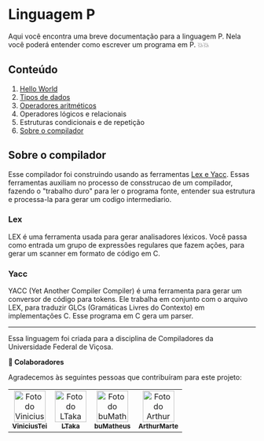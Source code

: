 # Linguagem P

Aqui você encontra uma breve documentação para a linguagem P. Nela você poderá entender como escrever um programa em P. 💥💥

## Conteúdo

1. [Hello World](hello-world.md)
2. [Tipos de dados](tipos-dados.md)
3. [Operadores aritméticos](operadores-aritmeticos.md)
4. Operadores lógicos e relacionais
5. Estruturas condicionais e de repetição
6. [Sobre o compilador](sobre.md)

## Sobre o compilador

Esse compilador foi construindo usando as ferramentas [Lex e Yacc](http://dinosaur.compilertools.net/). Essas ferramentas auxiliam no processo de consstrucao de um compilador, fazendo o "trabalho duro"  para ler o programa fonte, entender sua estrutura e processa-la para gerar um codigo intermediario.

### Lex

LEX é uma ferramenta usada para gerar analisadores léxicos. Você passa como entrada um grupo de expressões regulares que fazem ações, para gerar um scanner em formato de código em C.

### Yacc

YACC (Yet Another Compiler Compiler) é uma ferramenta para gerar um conversor de código para tokens. Ele trabalha em conjunto com o arquivo LEX, para traduzir GLCs (Gramáticas Livres do Contexto) em implementações C. Esse programa em C gera um parser.

---

Essa linguagem foi criada para a disciplina de Compiladores da Universidade Federal de Viçosa.

**🤝 Colaboradores**

Agradecemos às seguintes pessoas que contribuíram para este projeto:

<table>
  <tr>
    <td align="center">
      <a href="https://github.com/ViniciusTei">
        <img src="https://github.com/ViniciusTei.png" width="64px;" alt="Foto do Vinicius no GitHub"/><br>
        <sub>
          <b>ViniciusTei</b>
        </sub>
      </a>
    </td>
    <td align="center">
      <a href="https://github.com/LTaka">
        <img src="https://github.com/LTaka.png" width="64px;" alt="Foto do LTaka no GitHub"/><br>
        <sub>
          <b>LTaka</b>
        </sub>
      </a>
    </td>
    <td align="center">
      <a href="https://github.com/buMatheus">
        <img src="https://github.com/buMatheus.png" width="64px;" alt="Foto do buMatheus no GitHub"/><br>
        <sub>
          <b>buMatheus</b>
        </sub>
      </a>
    </td>
    <td align="center">
      <a href="https://github.com/ArthurMarte">
        <img src="https://github.com/ArthurMarte.png" width="64px;" alt="Foto do ArthurMarte no GitHub"/><br>
        <sub>
          <b>ArthurMarte</b>
        </sub>
      </a>
    </td>
  </tr>
</table>